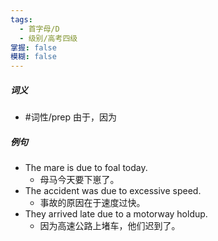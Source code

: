 ```yaml
---
tags:
  - 首字母/D
  - 级别/高考四级
掌握: false
模糊: false
---
```

##### 词义
- #词性/prep  由于，因为
##### 例句
- The mare is due to foal today.
	- 母马今天要下崽了。
- The accident was due to excessive speed.
	- 事故的原因在于速度过快。
- They arrived late due to a motorway holdup.
	- 因为高速公路上堵车，他们迟到了。
